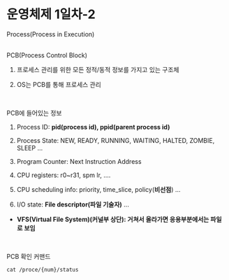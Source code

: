 # 운영체제 1일차-2

Process(Process in Execution)  
<br/>

PCB(Process Control Block)  
1. 프로세스 관리를 위한 모든 정적/동적 정보를 가지고 있는 구조체  
   
2. OS는 PCB를 통해 프로세스 관리  
<br/>  

PCB에 들어있는 정보  
1. Process ID: **pid(process id), ppid(parent process id)**  

2. Process State: NEW, READY, RUNNING, WAITING, HALTED, ZOMBIE, SLEEP ...  

3. Program Counter: Next Instruction Address  

4. CPU registers: r0~r31, spm lr, ....

5. CPU scheduling info: priority, time_slice, policy(**비선점**) ... 

6. I/O state: **File descriptor(파일 기술자)** ...
* **VFS(Virtual File System)(커널부 상단): 거쳐서 올라가면 응용부분에서는 파일로 보임**  
<br/>

PCB 확인 커맨드
<pre><code>cat /proce/{num}/status</code></pre>
